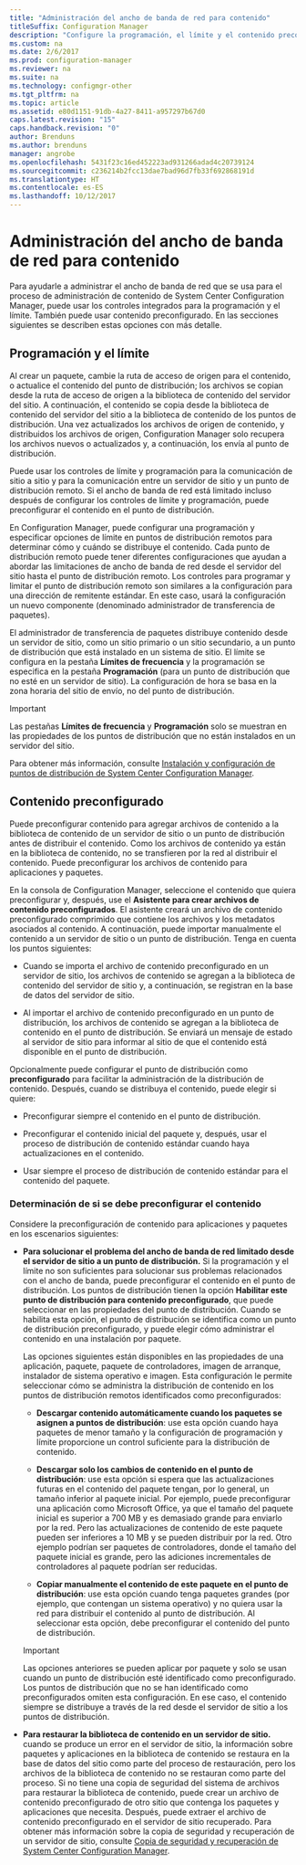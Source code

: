 ```yaml
---
title: "Administración del ancho de banda de red para contenido"
titleSuffix: Configuration Manager
description: "Configure la programación, el límite y el contenido preconfigurado para System Center Configuration Manager."
ms.custom: na
ms.date: 2/6/2017
ms.prod: configuration-manager
ms.reviewer: na
ms.suite: na
ms.technology: configmgr-other
ms.tgt_pltfrm: na
ms.topic: article
ms.assetid: e80d1151-91db-4a27-8411-a957297b67d0
caps.latest.revision: "15"
caps.handback.revision: "0"
author: Brenduns
ms.author: brenduns
manager: angrobe
ms.openlocfilehash: 5431f23c16ed452223ad931266adad4c20739124
ms.sourcegitcommit: c236214b2fcc13dae7bad96d7fb33f692868191d
ms.translationtype: HT
ms.contentlocale: es-ES
ms.lasthandoff: 10/12/2017
---
```

# <a name="manage-network-bandwidth-for-content"></a>Administración del ancho de banda de red para contenido
Para ayudarle a administrar el ancho de banda de red que se usa para el proceso de administración de contenido de System Center Configuration Manager, puede usar los controles integrados para la programación y el límite. También puede usar contenido preconfigurado. En las secciones siguientes se describen estas opciones con más detalle.

##  <a name="BKMK_PlanningForThrottling"></a> Programación y el límite  

 Al crear un paquete, cambie la ruta de acceso de origen para el contenido, o actualice el contenido del punto de distribución; los archivos se copian desde la ruta de acceso de origen a la biblioteca de contenido del servidor del sitio. A continuación, el contenido se copia desde la biblioteca de contenido del servidor del sitio a la biblioteca de contenido de los puntos de distribución. Una vez actualizados los archivos de origen de contenido, y distribuidos los archivos de origen, Configuration Manager solo recupera los archivos nuevos o actualizados y, a continuación, los envía al punto de distribución.

 Puede usar los controles de límite y programación para la comunicación de sitio a sitio y para la comunicación entre un servidor de sitio y un punto de distribución remoto. Si el ancho de banda de red está limitado incluso después de configurar los controles de límite y programación, puede preconfigurar el contenido en el punto de distribución.  

 En Configuration Manager, puede configurar una programación y especificar opciones de límite en puntos de distribución remotos para determinar cómo y cuándo se distribuye el contenido. Cada punto de distribución remoto puede tener diferentes configuraciones que ayudan a abordar las limitaciones de ancho de banda de red desde el servidor del sitio hasta el punto de distribución remoto. Los controles para programar y limitar el punto de distribución remoto son similares a la configuración para una dirección de remitente estándar. En este caso, usará la configuración un nuevo componente (denominado administrador de transferencia de paquetes).

 El administrador de transferencia de paquetes distribuye contenido desde un servidor de sitio, como un sitio primario o un sitio secundario, a un punto de distribución que está instalado en un sistema de sitio. El límite se configura en la pestaña **Límites de frecuencia** y la programación se especifica en la pestaña **Programación** (para un punto de distribución que no esté en un servidor de sitio). La configuración de hora se basa en la zona horaria del sitio de envío, no del punto de distribución.  

> [!IMPORTANT]  
>  Las pestañas **Límites de frecuencia** y **Programación** solo se muestran en las propiedades de los puntos de distribución que no están instalados en un servidor del sitio.  

Para obtener más información, consulte [Instalación y configuración de puntos de distribución de System Center Configuration Manager](/sccm/core/servers/deploy/configure/install-and-configure-distribution-points).  

##  <a name="BKMK_PrestagingContent"></a> Contenido preconfigurado  
 Puede preconfigurar contenido para agregar archivos de contenido a la biblioteca de contenido de un servidor de sitio o un punto de distribución antes de distribuir el contenido. Como los archivos de contenido ya están en la biblioteca de contenido, no se transfieren por la red al distribuir el contenido. Puede preconfigurar los archivos de contenido para aplicaciones y paquetes.  

En la consola de Configuration Manager, seleccione el contenido que quiera preconfigurar y, después, use el **Asistente para crear archivos de contenido preconfigurados**. El asistente creará un archivo de contenido preconfigurado comprimido que contiene los archivos y los metadatos asociados al contenido. A continuación, puede importar manualmente el contenido a un servidor de sitio o un punto de distribución. Tenga en cuenta los puntos siguientes:  

-   Cuando se importa el archivo de contenido preconfigurado en un servidor de sitio, los archivos de contenido se agregan a la biblioteca de contenido del servidor de sitio y, a continuación, se registran en la base de datos del servidor de sitio.  

-   Al importar el archivo de contenido preconfigurado en un punto de distribución, los archivos de contenido se agregan a la biblioteca de contenido en el punto de distribución. Se enviará un mensaje de estado al servidor de sitio para informar al sitio de que el contenido está disponible en el punto de distribución.  

Opcionalmente puede configurar el punto de distribución como **preconfigurado** para facilitar la administración de la distribución de contenido. Después, cuando se distribuya el contenido, puede elegir si quiere:  

-   Preconfigurar siempre el contenido en el punto de distribución.  

-   Preconfigurar el contenido inicial del paquete y, después, usar el proceso de distribución de contenido estándar cuando haya actualizaciones en el contenido.  

-   Usar siempre el proceso de distribución de contenido estándar para el contenido del paquete.  

###  <a name="BKMK_DetermineToPrestageContent"></a> Determinación de si se debe preconfigurar el contenido  
 Considere la preconfiguración de contenido para aplicaciones y paquetes en los escenarios siguientes:  

-   **Para solucionar el problema del ancho de banda de red limitado desde el servidor de sitio a un punto de distribución.** Si la programación y el límite no son suficientes para solucionar sus problemas relacionados con el ancho de banda, puede preconfigurar el contenido en el punto de distribución. Los puntos de distribución tienen la opción **Habilitar este punto de distribución para contenido preconfigurado**, que puede seleccionar en las propiedades del punto de distribución. Cuando se habilita esta opción, el punto de distribución se identifica como un punto de distribución preconfigurado, y puede elegir cómo administrar el contenido en una instalación por paquete.  

    Las opciones siguientes están disponibles en las propiedades de una aplicación, paquete, paquete de controladores, imagen de arranque, instalador de sistema operativo e imagen. Esta configuración le permite seleccionar cómo se administra la distribución de contenido en los puntos de distribución remotos identificados como preconfigurados:  

    -   **Descargar contenido automáticamente cuando los paquetes se asignen a puntos de distribución**: use esta opción cuando haya paquetes de menor tamaño y la configuración de programación y límite proporcione un control suficiente para la distribución de contenido.  

    -   **Descargar solo los cambios de contenido en el punto de distribución**: use esta opción si espera que las actualizaciones futuras en el contenido del paquete tengan, por lo general, un tamaño inferior al paquete inicial. Por ejemplo, puede preconfigurar una aplicación como Microsoft Office, ya que el tamaño del paquete inicial es superior a 700 MB y es demasiado grande para enviarlo por la red. Pero las actualizaciones de contenido de este paquete pueden ser inferiores a 10 MB y se pueden distribuir por la red. Otro ejemplo podrían ser paquetes de controladores, donde el tamaño del paquete inicial es grande, pero las adiciones incrementales de controladores al paquete podrían ser reducidas.  

    -   **Copiar manualmente el contenido de este paquete en el punto de distribución**: use esta opción cuando tenga paquetes grandes (por ejemplo, que contengan un sistema operativo) y no quiera usar la red para distribuir el contenido al punto de distribución. Al seleccionar esta opción, debe preconfigurar el contenido del punto de distribución.  

    > [!IMPORTANT]  
    >  Las opciones anteriores se pueden aplicar por paquete y solo se usan cuando un punto de distribución esté identificado como preconfigurado. Los puntos de distribución que no se han identificado como preconfigurados omiten esta configuración. En ese caso, el contenido siempre se distribuye a través de la red desde el servidor de sitio a los puntos de distribución.  

-   **Para restaurar la biblioteca de contenido en un servidor de sitio.** cuando se produce un error en el servidor de sitio, la información sobre paquetes y aplicaciones en la biblioteca de contenido se restaura en la base de datos del sitio como parte del proceso de restauración, pero los archivos de la biblioteca de contenido no se restauran como parte del proceso. Si no tiene una copia de seguridad del sistema de archivos para restaurar la biblioteca de contenido, puede crear un archivo de contenido preconfigurado de otro sitio que contenga los paquetes y aplicaciones que necesita. Después, puede extraer el archivo de contenido preconfigurado en el servidor de sitio recuperado. Para obtener más información sobre la copia de seguridad y recuperación de un servidor de sitio, consulte [Copia de seguridad y recuperación de System Center Configuration Manager](/sccm/protect/understand/backup-and-recovery).  
